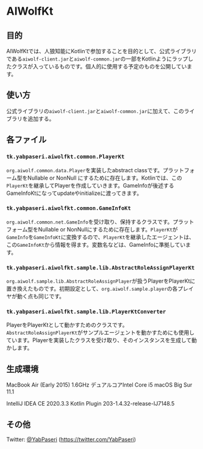 # AIWolfKt
## 目的

AIWolfKtでは、人狼知能にKotlinで参加することを目的として、公式ライブラリである`aiwolf-client.jar`と`aiwolf-common.jar`の一部をKotlinようにラップしたクラスが入っているものです。個人的に使用する予定のものを公開しています。



## 使い方

公式ライブラリの`aiwolf-client.jar`と`aiwolf-common.jar`に加えて、このライブラリを追加する。



## 各ファイル

### `tk.yabpaseri.aiwolfkt.common.PlayerKt`

`org.aiwolf.common.data.Player`を実装したabstract classです。プラットフォーム型をNullable or NonNull にするために存在します。Kotlinでは、この`PlayerKt`を継承してPlayerを作成していきます。GameInfoが後述するGameInfoKtになってupdateやinitializeに渡ってきます。



### `tk.yabpaseri.aiwolfkt.common.GameInfoKt`

`org.aiwolf.common.net.GameInfo`を受け取り、保持するクラスです。プラットフォーム型をNullable or NonNullにするために存在します。`PlayerKt`が`GameInfo`を`GameInfoKt`に変換するので、`PlayerKt`を継承したエージェントは、この`GameInfoKt`から情報を得ます。変数名などは、GameInfoに準拠しています。



### `tk.yabpaseri.aiwolfkt.sample.lib.AbstractRoleAssignPlayerKt`

`org.aiwolf.sample.lib.AbstractRoleAssignPlayer`が扱うPlayerをPlayerKtに置き換えたものです。初期設定として、`org.aiwolf.sample.player`の各プレイヤが動く点も同じです。



### `tk.yabpaseri.aiwolfkt.sample.lib.PlayerKtConverter`

PlayerをPlayerKtとして動かすためのクラスです。`AbstractRoleAssignPlayerKt`がサンプルエージェントを動かすためにも使用しています。Playerを実装したクラスを受け取り、そのインスタンスを生成して動かします。



## 生成環境

MacBook Air (Early 2015) 1.6GHz デュアルコアIntel Core i5
macOS Big Sur 11.1

IntelliJ IDEA CE 2020.3.3
Kotlin Plugin 203-1.4.32-release-IJ7148.5



## その他

Twitter: [@YabPaseri](https://twitter.com/YabPaseri) (https://twitter.com/YabPaseri)